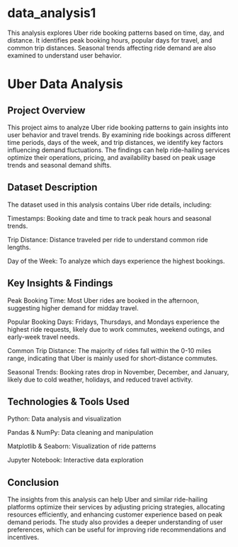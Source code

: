 # data_analysis1
This analysis explores Uber ride booking patterns based on time, day, and distance. It identifies peak booking hours, popular days for travel, and common trip distances. Seasonal trends affecting ride demand are also examined to understand user behavior.

# Uber Data Analysis

## Project Overview

This project aims to analyze Uber ride booking patterns to gain insights into user behavior and travel trends. By examining ride bookings across different time periods, days of the week, and trip distances, we identify key factors influencing demand fluctuations. The findings can help ride-hailing services optimize their operations, pricing, and availability based on peak usage trends and seasonal demand shifts.

## Dataset Description
 
The dataset used in this analysis contains Uber ride details, including:

Timestamps: Booking date and time to track peak hours and seasonal trends.

Trip Distance: Distance traveled per ride to understand common ride lengths.

Day of the Week: To analyze which days experience the highest bookings.

## Key Insights & Findings

Peak Booking Time: Most Uber rides are booked in the afternoon, suggesting higher demand for midday travel.

Popular Booking Days: Fridays, Thursdays, and Mondays experience the highest ride requests, likely due to work commutes, weekend outings, and early-week travel needs.

Common Trip Distance: The majority of rides fall within the 0-10 miles range, indicating that Uber is mainly used for short-distance commutes.

Seasonal Trends: Booking rates drop in November, December, and January, likely due to cold weather, holidays, and reduced travel activity.

## Technologies & Tools Used

Python: Data analysis and visualization

Pandas & NumPy: Data cleaning and manipulation

Matplotlib & Seaborn: Visualization of ride patterns

Jupyter Notebook: Interactive data exploration

## Conclusion

The insights from this analysis can help Uber and similar ride-hailing platforms optimize their services by adjusting pricing strategies, allocating resources efficiently, and enhancing customer experience based on peak demand periods. The study also provides a deeper understanding of user preferences, which can be useful for improving ride recommendations and incentives.
